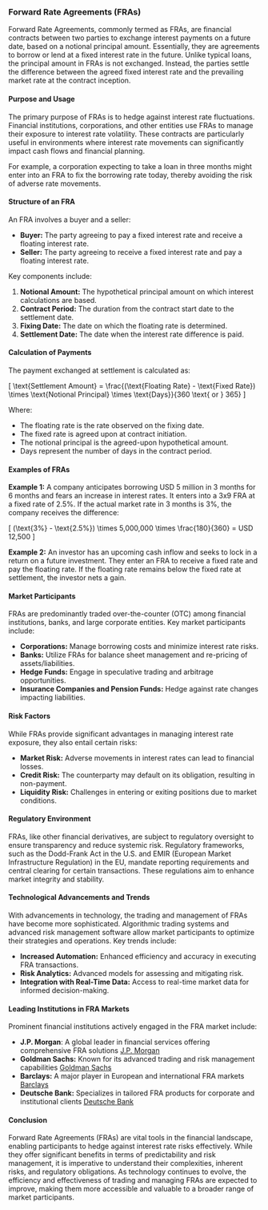 ### Forward Rate Agreements (FRAs)

Forward Rate Agreements, commonly termed as FRAs, are financial contracts between two parties to exchange interest payments on a future date, based on a notional principal amount. Essentially, they are agreements to borrow or lend at a fixed interest rate in the future. Unlike typical loans, the principal amount in FRAs is not exchanged. Instead, the parties settle the difference between the agreed fixed interest rate and the prevailing market rate at the contract inception.

#### Purpose and Usage

The primary purpose of FRAs is to hedge against interest rate fluctuations. Financial institutions, corporations, and other entities use FRAs to manage their exposure to interest rate volatility. These contracts are particularly useful in environments where interest rate movements can significantly impact cash flows and financial planning.

For example, a corporation expecting to take a loan in three months might enter into an FRA to fix the borrowing rate today, thereby avoiding the risk of adverse rate movements.

#### Structure of an FRA

An FRA involves a buyer and a seller:

- **Buyer:** The party agreeing to pay a fixed interest rate and receive a floating interest rate.
- **Seller:** The party agreeing to receive a fixed interest rate and pay a floating interest rate.

Key components include:

1. **Notional Amount:** The hypothetical principal amount on which interest calculations are based.
2. **Contract Period:** The duration from the contract start date to the settlement date.
3. **Fixing Date:** The date on which the floating rate is determined.
4. **Settlement Date:** The date when the interest rate difference is paid.

#### Calculation of Payments

The payment exchanged at settlement is calculated as:

\[ \text{Settlement Amount} = \frac{(\text{Floating Rate} - \text{Fixed Rate}) \times \text{Notional Principal} \times \text{Days}}{360 \text{ or } 365} \]

Where:
- The floating rate is the rate observed on the fixing date.
- The fixed rate is agreed upon at contract initiation.
- The notional principal is the agreed-upon hypothetical amount.
- Days represent the number of days in the contract period.

#### Examples of FRAs

**Example 1:** A company anticipates borrowing USD 5 million in 3 months for 6 months and fears an increase in interest rates. It enters into a 3x9 FRA at a fixed rate of 2.5%. If the actual market rate in 3 months is 3%, the company receives the difference:

\[ (\text{3%} - \text{2.5%}) \times 5,000,000 \times \frac{180}{360} = USD 12,500 \]

**Example 2:** An investor has an upcoming cash inflow and seeks to lock in a return on a future investment. They enter an FRA to receive a fixed rate and pay the floating rate. If the floating rate remains below the fixed rate at settlement, the investor nets a gain.

#### Market Participants

FRAs are predominantly traded over-the-counter (OTC) among financial institutions, banks, and large corporate entities. Key market participants include:

- **Corporations:** Manage borrowing costs and minimize interest rate risks.
- **Banks:** Utilize FRAs for balance sheet management and re-pricing of assets/liabilities.
- **Hedge Funds:** Engage in speculative trading and arbitrage opportunities.
- **Insurance Companies and Pension Funds:** Hedge against rate changes impacting liabilities.

#### Risk Factors

While FRAs provide significant advantages in managing interest rate exposure, they also entail certain risks:

- **Market Risk:** Adverse movements in interest rates can lead to financial losses.
- **Credit Risk:** The counterparty may default on its obligation, resulting in non-payment.
- **Liquidity Risk:** Challenges in entering or exiting positions due to market conditions.

#### Regulatory Environment

FRAs, like other financial derivatives, are subject to regulatory oversight to ensure transparency and reduce systemic risk. Regulatory frameworks, such as the Dodd-Frank Act in the U.S. and EMIR (European Market Infrastructure Regulation) in the EU, mandate reporting requirements and central clearing for certain transactions. These regulations aim to enhance market integrity and stability.

#### Technological Advancements and Trends

With advancements in technology, the trading and management of FRAs have become more sophisticated. Algorithmic trading systems and advanced risk management software allow market participants to optimize their strategies and operations. Key trends include:

- **Increased Automation:** Enhanced efficiency and accuracy in executing FRA transactions.
- **Risk Analytics:** Advanced models for assessing and mitigating risk.
- **Integration with Real-Time Data:** Access to real-time market data for informed decision-making.

#### Leading Institutions in FRA Markets

Prominent financial institutions actively engaged in the FRA market include:

- **J.P. Morgan**: A global leader in financial services offering comprehensive FRA solutions [J.P. Morgan](https://www.jpmorgan.com)
- **Goldman Sachs:** Known for its advanced trading and risk management capabilities [Goldman Sachs](https://www.goldmansachs.com)
- **Barclays:** A major player in European and international FRA markets [Barclays](https://www.barclays.com)
- **Deutsche Bank:** Specializes in tailored FRA products for corporate and institutional clients [Deutsche Bank](https://www.db.com)

#### Conclusion

Forward Rate Agreements (FRAs) are vital tools in the financial landscape, enabling participants to hedge against interest rate risks effectively. While they offer significant benefits in terms of predictability and risk management, it is imperative to understand their complexities, inherent risks, and regulatory obligations. As technology continues to evolve, the efficiency and effectiveness of trading and managing FRAs are expected to improve, making them more accessible and valuable to a broader range of market participants.
